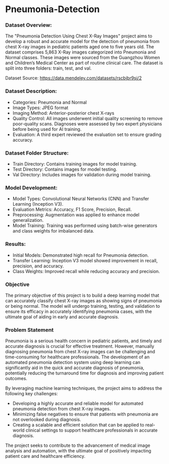 # Pneumonia-Detection

### Dataset Overview:
The "Pneumonia Detection Using Chest X-Ray Images" project aims to develop a robust and accurate model for the detection of pneumonia from chest X-ray images in pediatric patients aged one to five years old. The dataset comprises 5,863 X-Ray images categorized into Pneumonia and Normal classes. These images were sourced from the Guangzhou Women and Children’s Medical Center as part of routine clinical care. The dataset is split into three folders: train, test, and val.

Dataset Source:
https://data.mendeley.com/datasets/rscbjbr9sj/2

### Dataset Description:
* Categories: Pneumonia and Normal
* Image Types: JPEG format
* Imaging Method: Anterior-posterior chest X-rays
* Quality Control: All images underwent initial quality screening to remove poor-quality scans. Diagnoses were assessed by two expert physicians before being used for AI training.
* Evaluation: A third expert reviewed the evaluation set to ensure grading accuracy.

### Dataset Folder Structure:
* Train Directory: Contains training images for model training.
* Test Directory: Contains images for model testing.
* Val Directory: Includes images for validation during model training.

### Model Development:
* Model Types: Convolutional Neural Networks (CNN) and Transfer Learning (Inception V3).
* Evaluation Metrics: Accuracy, F1 Score, Precision, Recall.
* Preprocessing: Augmentation was applied to enhance model generalization.
* Model Training: Training was performed using batch-wise generators and class weights for imbalanced data.

### Results:
* Initial Models: Demonstrated high recall for Pneumonia detection.
* Transfer Learning: Inception V3 model showed improvement in recall, precision, and accuracy.
* Class Weights: Improved recall while reducing accuracy and precision.

### Objective
The primary objective of this project is to build a deep learning model that can accurately classify chest X-ray images as showing signs of pneumonia or being normal. The model will undergo training, testing, and validation to ensure its efficacy in accurately identifying pneumonia cases, with the ultimate goal of aiding in early and accurate diagnosis.

### Problem Statement
Pneumonia is a serious health concern in pediatric patients, and timely and accurate diagnosis is crucial for effective treatment. However, manually diagnosing pneumonia from chest X-ray images can be challenging and time-consuming for healthcare professionals. The development of an automated pneumonia detection system using deep learning can significantly aid in the quick and accurate diagnosis of pneumonia, potentially reducing the turnaround time for diagnosis and improving patient outcomes.

By leveraging machine learning techniques, the project aims to address the following key challenges:

* Developing a highly accurate and reliable model for automated pneumonia detection from chest X-ray images.
* Minimizing false negatives to ensure that patients with pneumonia are not overlooked during diagnosis.
* Creating a scalable and efficient solution that can be applied to real-world clinical settings to support healthcare professionals in accurate diagnosis.

The project seeks to contribute to the advancement of medical image analysis and automation, with the ultimate goal of positively impacting patient care and healthcare efficiency.
